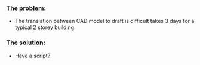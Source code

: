 ### The problem:
- The translation between CAD model to draft is difficult takes 3 days for a typical 2 storey building.
### The solution:
- Have a script?

[//]: # (Talk with structural engineers)